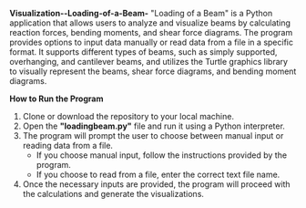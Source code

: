 **Visualization--Loading-of-a-Beam-**
"Loading of a Beam" is a Python application that allows users to analyze and visualize beams by calculating reaction forces, bending moments, and shear force diagrams. The program provides options to input data manually or read data from a file in a specific format. It supports different types of beams, such as simply supported, overhanging, and cantilever beams, and utilizes the Turtle graphics library to visually represent the beams, shear force diagrams, and bending moment diagrams.

**How to Run the Program**
1. Clone or download the repository to your local machine.
2. Open the **"loadingbeam.py"** file and run it using a Python interpreter.
3. The program will prompt the user to choose between manual input or reading data from a file.
     - If you choose manual input, follow the instructions provided by the program.
     - If you choose to read from a file, enter the correct text file name.
6. Once the necessary inputs are provided, the program will proceed with the calculations and generate the visualizations.
